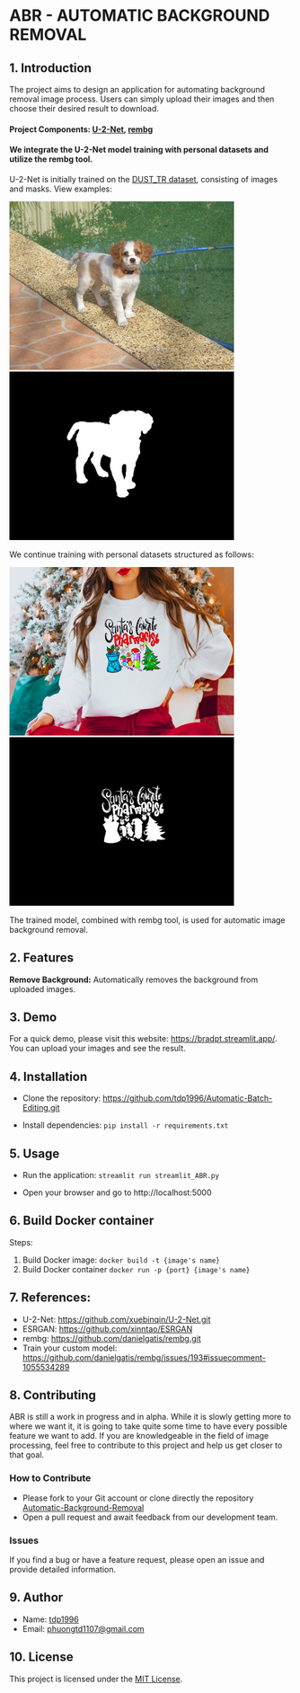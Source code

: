 # ABR - AUTOMATIC BACKGROUND REMOVAL


## 1. Introduction 
The project aims to design an application for automating background removal image process. Users can simply upload their images and then choose their desired result to download.

#### Project Components: [U-2-Net](https://github.com/xuebinqin/U-2-Net.git), [rembg](https://github.com/danielgatis/rembg.git)
#### We integrate the U-2-Net model training with personal datasets and utilize the rembg tool.

U-2-Net is initially trained on the [DUST_TR dataset](http://saliencydetection.net/duts/), consisting of images and masks. View examples:

![Alt text](display_images/ILSVRC2012_test_00000022.jpg) ![Alt text](display_images/ILSVRC2012_test_00000022.png)
    
    
We continue training with personal datasets structured as follows: 

![Alt text](display_images/my_image1.jpg) ![Alt text](display_images/my_label1.png)

The trained model, combined with rembg tool, is used for automatic image background removal.


## 2. Features

 **Remove Background:** Automatically removes the background from uploaded images.


## 3. Demo
For a quick demo, please visit this website: https://bradpt.streamlit.app/.
You can upload your images and see the result.

## 4. Installation

* Clone the repository: https://github.com/tdp1996/Automatic-Batch-Editing.git
  
* Install dependencies: `pip install -r requirements.txt`


## 5. Usage
 
* Run the application: `streamlit run streamlit_ABR.py`
  
* Open your browser and go to http://localhost:5000

## 6. Build Docker container
Steps:
1. Build Docker image: `docker build -t {image's name}`  
2. Build Docker container `docker run -p {port} {image's name}` 

## 7. References: 
* U-2-Net: https://github.com/xuebinqin/U-2-Net.git
* ESRGAN: https://github.com/xinntao/ESRGAN
* rembg: https://github.com/danielgatis/rembg.git
* Train your custom model: https://github.com/danielgatis/rembg/issues/193#issuecomment-1055534289

## 8. Contributing
ABR is still a work in progress and in alpha. While it is slowly getting more to where we want it, it is going to take quite some time to have every possible feature we want to add. If you are knowledgeable in the field of image processing, feel free to contribute to this project and help us get closer to that goal.
### How to Contribute
* Please fork to your Git account or clone directly the repository [Automatic-Background-Removal](https://github.com/tdp1996/Automatic-Background-Removal.git)
* Open a pull request and await feedback from our development team.
### Issues
If you find a bug or have a feature request, please open an issue and provide detailed information.


## 9. Author
* Name: [tdp1996](https://github.com/tdp1996/Automatic-Batch-Editing.git)
* Email: phuongtd1107@gmail.com



## 10. License
This project is licensed under the [MIT License](https://opensource.org/license/mit/).
  

